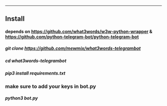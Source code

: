 -------
Install
-------
#### depends on https://github.com/what3words/w3w-python-wrapper & https://github.com/python-telegram-bot/python-telegram-bot
##### git clone https://github.com/mewmix/what3words-telegrambot
##### cd what3words-telegrambot
##### pip3 install requirements.txt
### make sure to add your keys in bot.py
##### python3 bot.py 
